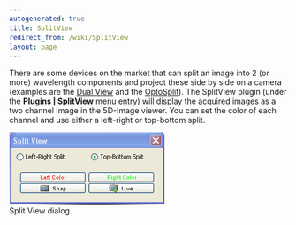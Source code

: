 ```yaml
---
autogenerated: true
title: SplitView
redirect_from: /wiki/SplitView
layout: page
---
```


There are some devices on the market that can split an image into 2 (or
more) wavelength components and project these side by side on a camera
(examples are the [Dual
View](http://www.magbiosystems.com/products/DV2.php) and the
[OptoSplit](http://www.cairn-research.co.uk/Products/Fluorescence/Fluorescence20II20Splitter)).
The SplitView plugin (under the **Plugins \| SplitView** menu entry)
will display the acquired images as a two channel Image in the 5D-Image
viewer. You can set the color of each channel and use either a
left-right or top-bottom split.

![Split View Dialog](/media/Split_view.gif "fig:Split View Dialog")  
Split View dialog.

  

